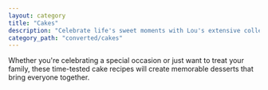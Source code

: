 ```yaml
---
layout: category
title: "Cakes"
description: "Celebrate life's sweet moments with Lou's extensive collection of cake recipes, from rich chocolate cakes to elegant cheesecakes."
category_path: "converted/cakes"
---
```


Whether you're celebrating a special occasion or just want to treat your family, these time-tested cake recipes will create memorable desserts that bring everyone together.